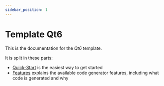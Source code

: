 ```yaml
---
sidebar_position: 1
---
```


# Template Qt6

This is the documentation for the *Qt6* template.

It is split in these parts:

* [Quick-Start](quickstart/index.md?current-template=template-qtcpp) is the easiest way to get started
* [Features](features/features.md) explains the available code generator features, including what code is generated and why